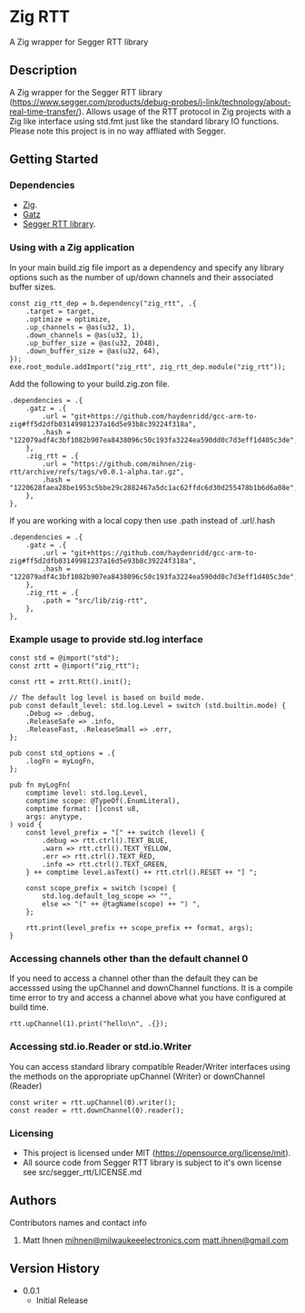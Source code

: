 # Zig RTT

A Zig wrapper for Segger RTT library

## Description

A Zig wrapper for the Segger RTT library (https://www.segger.com/products/debug-probes/j-link/technology/about-real-time-transfer/).
Allows usage of the RTT protocol in Zig projects with a Zig like interface using std.fmt just like the standard library IO functions.
Please note this project is in no way affliated with Segger.

## Getting Started

### Dependencies

* [Zig](https://ziglang.org/).
* [Gatz](https://github.com/haydenridd/gcc-arm-to-zig)
* [Segger RTT library](https://www.segger.com/products/debug-probes/j-link/technology/about-real-time-transfer/).

### Using with a Zig application

In your main build.zig file import as a dependency and specify any library options such as the number of up/down channels and their
associated buffer sizes.

```zig
const zig_rtt_dep = b.dependency("zig_rtt", .{
    .target = target,
    .optimize = optimize,
    .up_channels = @as(u32, 1),
    .down_channels = @as(u32, 1),
    .up_buffer_size = @as(u32, 2048),
    .down_buffer_size = @as(u32, 64),
});
exe.root_module.addImport("zig_rtt", zig_rtt_dep.module("zig_rtt"));
```

Add the following to your build.zig.zon file.

```zig
.dependencies = .{
    .gatz = .{
        .url = "git+https://github.com/haydenridd/gcc-arm-to-zig#ff5d2dfb03149981237a16d5e93b8c39224f318a",
        .hash = "122079adf4c3bf1082b907ea8438096c50c193fa3224ea590dd0c7d3eff1d405c3de",
    },
    .zig_rtt = .{
        .url = "https://github.com/mihnen/zig-rtt/archive/refs/tags/v0.0.1-alpha.tar.gz",
        .hash = "1220628faea28be1953c5bbe29c2882467a5dc1ac62ffdc6d30d255478b1b6d6a08e",
    },
},
```

If you are working with a local copy then use .path instead of .url/.hash

```zig
.dependencies = .{
    .gatz = .{
        .url = "git+https://github.com/haydenridd/gcc-arm-to-zig#ff5d2dfb03149981237a16d5e93b8c39224f318a",
        .hash = "122079adf4c3bf1082b907ea8438096c50c193fa3224ea590dd0c7d3eff1d405c3de",
    },
    .zig_rtt = .{
        .path = "src/lib/zig-rtt",
    },
},
```

### Example usage to provide std.log interface

```zig
const std = @import("std");
const zrtt = @import("zig_rtt");

const rtt = zrtt.Rtt().init();

// The default log level is based on build mode.
pub const default_level: std.log.Level = switch (std.builtin.mode) {
    .Debug => .debug,
    .ReleaseSafe => .info,
    .ReleaseFast, .ReleaseSmall => .err,
};

pub const std_options = .{
    .logFn = myLogFn,
};

pub fn myLogFn(
    comptime level: std.log.Level,
    comptime scope: @TypeOf(.EnumLiteral),
    comptime format: []const u8,
    args: anytype,
) void {
    const level_prefix = "[" ++ switch (level) {
        .debug => rtt.ctrl().TEXT_BLUE,
        .warn => rtt.ctrl().TEXT_YELLOW,
        .err => rtt.ctrl().TEXT_RED,
        .info => rtt.ctrl().TEXT_GREEN,
    } ++ comptime level.asText() ++ rtt.ctrl().RESET ++ "] ";

    const scope_prefix = switch (scope) {
        std.log.default_log_scope => "",
        else => "(" ++ @tagName(scope) ++ ") ",
    };

    rtt.print(level_prefix ++ scope_prefix ++ format, args);
}
```

### Accessing channels other than the default channel 0

If you need to access a channel other than the default they can be accesssed using the
upChannel and downChannel functions. It is a compile time error to try and access a channel
above what you have configured at build time.

```zig
rtt.upChannel(1).print("hello\n", .{});
```

### Accessing std.io.Reader or std.io.Writer

You can access standard library compatible Reader/Writer interfaces using the methods
on the appropriate upChannel (Writer) or downChannel (Reader)

```zig
const writer = rtt.upChannel(0).writer();
const reader = rtt.downChannel(0).reader();
```

### Licensing

* This project is licensed under MIT (https://opensource.org/license/mit).
* All source code from Segger RTT library is subject to it's own license see src/segger_rtt/LICENSE.md

## Authors

Contributors names and contact info

1. Matt Ihnen <mihnen@milwaukeeelectronics.com> <matt.ihnen@gmail.com>

## Version History

* 0.0.1
    * Initial Release
